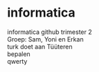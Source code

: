 # informatica
informatica github trimester 2
<br>
Groep: Sam, Yoni en Erkan
<br>
turk doet aan Tüüteren
<br> bepalen
<br>qwerty
